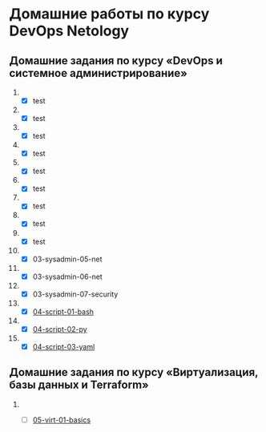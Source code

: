 # Домашние работы по курсу DevOps Netology
## Домашние задания по курсу «DevOps и системное администрирование»
1. - [x] test  
2. - [x] test
3. - [x] test
4. - [x] test
5. - [x] test
6. - [x] test
7. - [x] test
8. - [x] test
9. - [x] test
10. - [x] 03-sysadmin-05-net
11. - [x] 03-sysadmin-06-net
12. - [x] 03-sysadmin-07-security
13. - [x] [04-script-01-bash](https://github.com/Ecriptor/devops-netology/tree/master/homework/04-script-01-bash)
14. - [x] [04-script-02-py](https://github.com/Ecriptor/devops-netology/tree/master/homework/04-script-02-py)
15. - [x] [04-script-03-yaml](https://github.com/Ecriptor/devops-netology/tree/master/homework/04-script-03-yaml)

## Домашние задания по курсу «Виртуализация, базы данных и Terraform»
1. - [ ] [05-virt-01-basics](https://github.com/Ecriptor/devops-netology/tree/master/homework/05-virt-01-basics)


